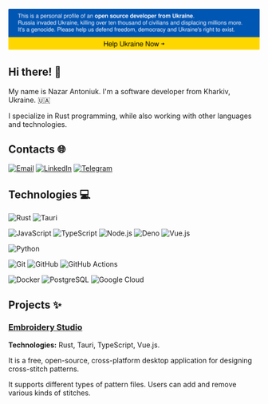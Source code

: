 [![Stand With Ukraine](https://raw.githubusercontent.com/vshymanskyy/StandWithUkraine/main/banner-personal-page.svg)](https://stand-with-ukraine.pp.ua)

## Hi there! 👋

My name is Nazar Antoniuk.
I'm a software developer from Kharkiv, Ukraine. 🇺🇦

I specialize in Rust programming, while also working with other languages and technologies.

## Contacts 🌐

[![Email](https://img.shields.io/badge/Email-EA4335?logo=gmail&logoColor=FFFFFF)](mailto:nazarantoniuk18@gmail.com)
[![LinkedIn](https://img.shields.io/badge/LinkedIn-0A66C2?logo=linkedin&logoColor=FFFFFF)](https://linkedin.com/in/niusia)
[![Telegram](https://img.shields.io/badge/Telegram-26A5E4?logo=telegram&logoColor=FFFFFF)](https://t.me/niusia_ua)

## Technologies 💻

![Rust](https://img.shields.io/badge/Rust-000000?style=flat-square&logo=rust&logoColor=CE412B)
![Tauri](https://img.shields.io/badge/Tauri-000000?style=flat-square&logo=tauri&logoColor=24C8D8)

![JavaScript](https://img.shields.io/badge/JavaScript-000000?style=flat-square&logo=javascript&logoColor=F7DF1E)
![TypeScript](https://img.shields.io/badge/TypeScript-000000?style=flat-square&logo=typescript&logoColor=3178C6)
![Node.js](https://img.shields.io/badge/Node.js-000000?style=flat-square&logo=nodedotjs&logoColor=5FA04E)
![Deno](https://img.shields.io/badge/Deno-000000?style=flat-square&logo=deno&logoColor=FFFFFF)
![Vue.js](https://img.shields.io/badge/Vue.js-000000?style=flat-square&logo=vuedotjs&logoColor=4FC08D)

![Python](https://img.shields.io/badge/Python-000000?style=flat-square&logo=python&logoColor=3776AB)

![Git](https://img.shields.io/badge/Git-000000?style=flat-square&logo=git&logoColor=F05032)
![GitHub](https://img.shields.io/badge/GitHub-000000?style=flat-square&logo=github&logoColor=white)
![GitHub Actions](https://img.shields.io/badge/GitHub_Actions-000000?style=flat-square&logo=githubactions&logoColor=2088FF)

![Docker](https://img.shields.io/badge/Docker-000000?style=flat-square&logo=docker&logoColor=2496ED)
![PostgreSQL](https://img.shields.io/badge/PostgreSQL-000000?style=flat-square&logo=postgresql&logoColor=4169E1)
![Google Cloud](https://img.shields.io/badge/Google_Cloud-000000?style=flat-square&logo=googlecloud&logoColor=4285F4)

## Projects ✨

### [Embroidery Studio](https://github.com/embroidery-space/embroidery-studio)

**Technologies:** Rust, Tauri, TypeScript, Vue.js.

It is a free, open-source, cross-platform desktop application for designing cross-stitch patterns.

It supports different types of pattern files.
Users can add and remove various kinds of stitches.
